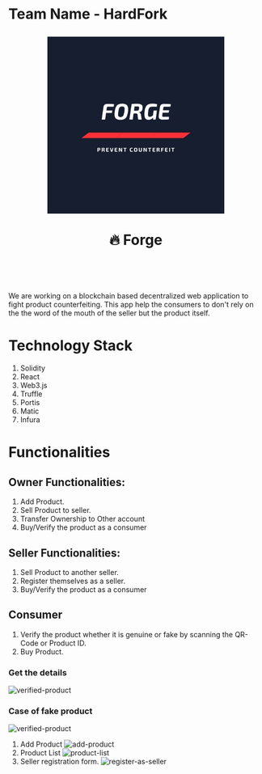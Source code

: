 # Team Name - HardFork

<h1 align="center" style="margin-top: 1em; margin-bottom: 3em;">
  <p><a href="#"><img alt="forge logo" src="./demo-screenshots/logo_forge.jpeg" width="350"></a></p>
  <p>🔥 Forge</p>
</h1>

We are working on a blockchain based decentralized web application to fight product counterfeiting. This app help the consumers to don't rely on the the word of the mouth of the seller but the product itself.

# Technology Stack

1. Solidity
2. React
3. Web3.js
4. Truffle
5. Portis
6. Matic
7. Infura

# Functionalities

## Owner Functionalities:

1.  Add Product.
2.  Sell Product to seller.
3.  Transfer Ownership to Other account
4.  Buy/Verify the product as a consumer

## Seller Functionalities:

1.  Sell Product to another seller.
2.  Register themselves as a seller.
3.  Buy/Verify the product as a consumer

## Consumer

1.  Verify the product whether it is genuine or fake by scanning the QR-Code or Product ID.
2.  Buy Product.

### Get the details

![verified-product](https://github.com/gauharayub/HardFork/blob/main/demo-screenshots/gif/verifyGIF.gif)

### Case of fake product

![verified-product](https://github.com/gauharayub/HardFork/blob/main/demo-screenshots/gif/fake.gif)

1.  Add Product
    ![add-product](https://github.com/gauharayub/HardFork/blob/main/demo-screenshots/gif/addProductGIF.gif)
2.  Product List
    ![product-list](https://github.com/gauharayub/HardFork/blob/main/demo-screenshots/product-list.png)
3.  Seller registration form.
    ![register-as-seller](https://github.com/gauharayub/HardFork/blob/main/demo-screenshots/register-as-seller.png)
